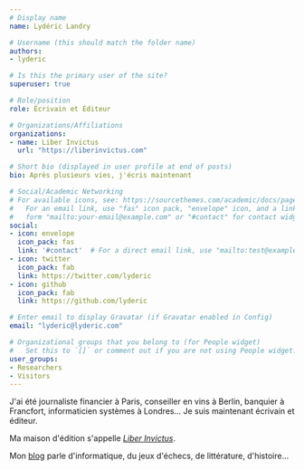 ```yaml
---
# Display name
name: Lydéric Landry

# Username (this should match the folder name)
authors:
- lyderic

# Is this the primary user of the site?
superuser: true

# Role/position
role: Écrivain et Éditeur

# Organizations/Affiliations
organizations:
- name: Liber Invictus
  url: "https://liberinvictus.com"

# Short bio (displayed in user profile at end of posts)
bio: Après plusieurs vies, j'écris maintenant

# Social/Academic Networking
# For available icons, see: https://sourcethemes.com/academic/docs/page-builder/#icons
#   For an email link, use "fas" icon pack, "envelope" icon, and a link in the
#   form "mailto:your-email@example.com" or "#contact" for contact widget.
social:
- icon: envelope
  icon_pack: fas
  link: '#contact'  # For a direct email link, use "mailto:test@example.org".
- icon: twitter
  icon_pack: fab
  link: https://twitter.com/lyderic
- icon: github
  icon_pack: fab
  link: https://github.com/lyderic

# Enter email to display Gravatar (if Gravatar enabled in Config)
email: "lyderic@lyderic.com"

# Organizational groups that you belong to (for People widget)
#   Set this to `[]` or comment out if you are not using People widget.
user_groups:
- Researchers
- Visitors
---
```


J'ai été journaliste financier à Paris, conseiller en vins à Berlin, banquier à Francfort, informaticien systèmes à Londres... Je suis maintenant écrivain et éditeur.

Ma maison d'édition s'appelle [_Liber Invictus_](https://liberinvictus.com).

Mon [blog](https://lyderic.com/blog) parle d'informatique, du jeux d'échecs, de littérature, d'histoire...
